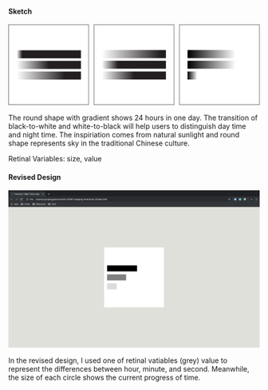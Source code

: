 #### Sketch
![illustrative images](./clock-2-original.png)

The round shape with gradient shows 24 hours in one day. The transition of black-to-white and white-to-black will help users to distinguish day time and night time. The inspiriation comes from natural sunlight and round shape represents sky in the traditional Chinese culture.

Retinal Variables: size, value

#### Revised Design
![illustrative images](./clock-2-revised.png)

In the revised design, I used one of retinal vatiables (grey) value to represent the differences between hour, minute, and second. Meanwhile, the size of each circle shows the current progress of time.
